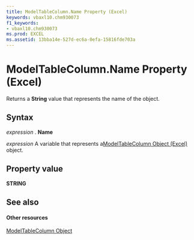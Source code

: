 ```yaml
---
title: ModelTableColumn.Name Property (Excel)
keywords: vbaxl10.chm930073
f1_keywords:
- vbaxl10.chm930073
ms.prod: EXCEL
ms.assetid: 13bba14e-527d-ec6a-0efa-15816fde703a
---
```



# ModelTableColumn.Name Property (Excel)

Returns a  **String** value that represents the name of the object.


## Syntax

 _expression_ . **Name**

 _expression_ A variable that represents a[ModelTableColumn Object (Excel)](modeltablecolumn-object-excel.md) object.


## Property value

 **STRING**


## See also


#### Other resources



[ModelTableColumn Object](modeltablecolumn-object-excel.md)


